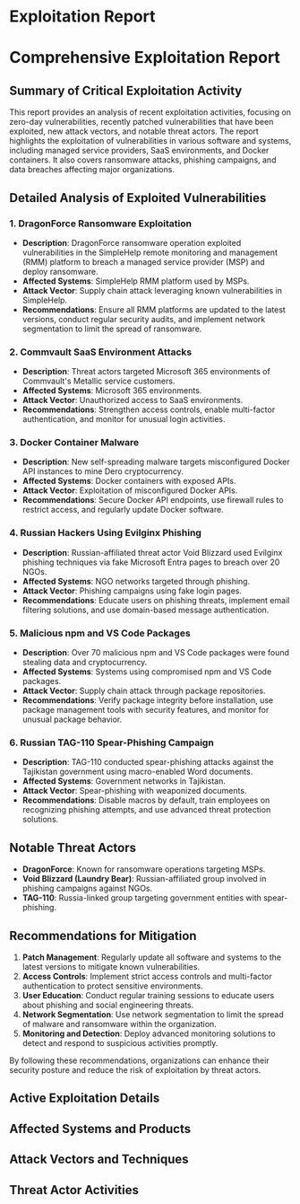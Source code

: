 # Exploitation Report

# Comprehensive Exploitation Report

## Summary of Critical Exploitation Activity

This report provides an analysis of recent exploitation activities, focusing on zero-day vulnerabilities, recently patched vulnerabilities that have been exploited, new attack vectors, and notable threat actors. The report highlights the exploitation of vulnerabilities in various software and systems, including managed service providers, SaaS environments, and Docker containers. It also covers ransomware attacks, phishing campaigns, and data breaches affecting major organizations.

## Detailed Analysis of Exploited Vulnerabilities

### 1. DragonForce Ransomware Exploitation
- **Description**: DragonForce ransomware operation exploited vulnerabilities in the SimpleHelp remote monitoring and management (RMM) platform to breach a managed service provider (MSP) and deploy ransomware.
- **Affected Systems**: SimpleHelp RMM platform used by MSPs.
- **Attack Vector**: Supply chain attack leveraging known vulnerabilities in SimpleHelp.
- **Recommendations**: Ensure all RMM platforms are updated to the latest versions, conduct regular security audits, and implement network segmentation to limit the spread of ransomware.

### 2. Commvault SaaS Environment Attacks
- **Description**: Threat actors targeted Microsoft 365 environments of Commvault's Metallic service customers.
- **Affected Systems**: Microsoft 365 environments.
- **Attack Vector**: Unauthorized access to SaaS environments.
- **Recommendations**: Strengthen access controls, enable multi-factor authentication, and monitor for unusual login activities.

### 3. Docker Container Malware
- **Description**: New self-spreading malware targets misconfigured Docker API instances to mine Dero cryptocurrency.
- **Affected Systems**: Docker containers with exposed APIs.
- **Attack Vector**: Exploitation of misconfigured Docker APIs.
- **Recommendations**: Secure Docker API endpoints, use firewall rules to restrict access, and regularly update Docker software.

### 4. Russian Hackers Using Evilginx Phishing
- **Description**: Russian-affiliated threat actor Void Blizzard used Evilginx phishing techniques via fake Microsoft Entra pages to breach over 20 NGOs.
- **Affected Systems**: NGO networks targeted through phishing.
- **Attack Vector**: Phishing campaigns using fake login pages.
- **Recommendations**: Educate users on phishing threats, implement email filtering solutions, and use domain-based message authentication.

### 5. Malicious npm and VS Code Packages
- **Description**: Over 70 malicious npm and VS Code packages were found stealing data and cryptocurrency.
- **Affected Systems**: Systems using compromised npm and VS Code packages.
- **Attack Vector**: Supply chain attack through package repositories.
- **Recommendations**: Verify package integrity before installation, use package management tools with security features, and monitor for unusual package behavior.

### 6. Russian TAG-110 Spear-Phishing Campaign
- **Description**: TAG-110 conducted spear-phishing attacks against the Tajikistan government using macro-enabled Word documents.
- **Affected Systems**: Government networks in Tajikistan.
- **Attack Vector**: Spear-phishing with weaponized documents.
- **Recommendations**: Disable macros by default, train employees on recognizing phishing attempts, and use advanced threat protection solutions.

## Notable Threat Actors

- **DragonForce**: Known for ransomware operations targeting MSPs.
- **Void Blizzard (Laundry Bear)**: Russian-affiliated group involved in phishing campaigns against NGOs.
- **TAG-110**: Russia-linked group targeting government entities with spear-phishing.

## Recommendations for Mitigation

1. **Patch Management**: Regularly update all software and systems to the latest versions to mitigate known vulnerabilities.
2. **Access Controls**: Implement strict access controls and multi-factor authentication to protect sensitive environments.
3. **User Education**: Conduct regular training sessions to educate users about phishing and social engineering threats.
4. **Network Segmentation**: Use network segmentation to limit the spread of malware and ransomware within the organization.
5. **Monitoring and Detection**: Deploy advanced monitoring solutions to detect and respond to suspicious activities promptly.

By following these recommendations, organizations can enhance their security posture and reduce the risk of exploitation by threat actors.

## Active Exploitation Details



## Affected Systems and Products



## Attack Vectors and Techniques



## Threat Actor Activities

 